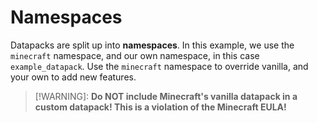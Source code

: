 # Namespaces

Datapacks are split up into **namespaces**. In this example, we use the `minecraft` namespace, and our own namespace, in this case `example_datapack`. Use the `minecraft` namespace to override vanilla, and your own to add new features.

> [!WARNING]: **Do NOT include Minecraft's vanilla datapack in a custom datapack! This is a violation of the Minecraft EULA!**
